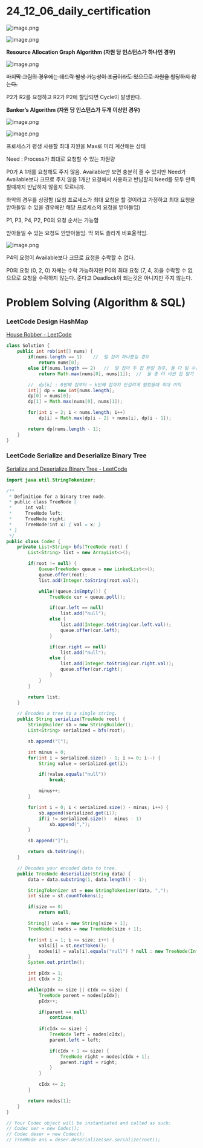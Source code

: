 # 24_12_06_daily_certification

![image.png](24_12_06_daily_certification%20153154b2a3b880b5b619d508411147c9/image.png)

![image.png](24_12_06_daily_certification%20153154b2a3b880b5b619d508411147c9/image%201.png)

**Resource Allocation Graph Algorithm (자원 당 인스턴스가 하나인 경우)**

![image.png](24_12_06_daily_certification%20153154b2a3b880b5b619d508411147c9/image%202.png)

~~마지막 그림의 경우에는 데드락 발생 가능성이 조금이라도 있으므로 자원을 할당하지 않는다.~~

P2가 R2를 요청하고 R2가 P2에 할당되면 Cycle이 발생한다.

**Banker’s Algorithm (자원 당 인스턴스가 두개 이상인 경우)**

![image.png](24_12_06_daily_certification%20153154b2a3b880b5b619d508411147c9/image%203.png)

![image.png](24_12_06_daily_certification%20153154b2a3b880b5b619d508411147c9/image%204.png)

프로세스가 평생 사용할 최대 자원을 Max로 미리 계산해둔 상태

Need : Process가 최대로 요청할 수 있는 자원량

P0가 A 1개를 요청해도 주지 않음. Available만 보면 충분히 줄 수 있지만 Need가 Available보다 크므로 주지 않음 1개만 요청해서 사용하고 반납할지 Need를 모두 만족할때까지 반납하지 않을지 모르니까.

촤악의 경우를 상정함 (요청 프로세스가 최대 요청을 할 것이라고 가정하고 최대 요청을 받아들일 수 있을 경우에만 해당 프로세스의 요청을 받아들임)

P1, P3, P4, P2, P0의 요청 순서는 가능함

받아들일 수 있는 요청도 안받아들임. 딱 봐도 졸라게 비효율적임.

![image.png](24_12_06_daily_certification%20153154b2a3b880b5b619d508411147c9/image%205.png)

P4의 요청이 Available보다 크므로 요청을 수락할 수 없다.

P0의 요청 (0, 2, 0) 자체는 수락 가능하지만 P0의 최대 요청 (7, 4, 3)을 수락할 수 없으므로 요청을 수락하지 않는다. 준다고 Deadlock이 되는것은 아니지만 주지 않는다.

# Problem Solving (Algorithm & SQL)

### LeetCode Design HashMap

[House Robber - LeetCode](https://leetcode.com/problems/house-robber/description/)

```java
class Solution {
    public int rob(int[] nums) {
        if(nums.length == 1)    //  털 집이 하나뿐일 경우
            return nums[0];
        else if(nums.length == 2)   //  털 집이 두 집 뿐일 경우, 둘 다 털 수는 없음
            return Math.max(nums[0], nums[1]);  //  둘 중 더 비싼 집 털기

        //  dp[k] : 0번쨰 집부터 ~ k번째 집까지 안걸리게 털었을때 최대 이익
        int[] dp = new int[nums.length];
        dp[0] = nums[0];
        dp[1] = Math.max(nums[0], nums[1]);

        for(int i = 2; i < nums.length; i++)
            dp[i] = Math.max(dp[i - 2] + nums[i], dp[i - 1]);

        return dp[nums.length - 1];
    }
}
```

### LeetCode **Serialize and Deserialize Binary Tree**

[Serialize and Deserialize Binary Tree - LeetCode](https://leetcode.com/problems/serialize-and-deserialize-binary-tree/description/)

```java
import java.util.StringTokenizer;

/**
 * Definition for a binary tree node.
 * public class TreeNode {
 *     int val;
 *     TreeNode left;
 *     TreeNode right;
 *     TreeNode(int x) { val = x; }
 * }
 */
public class Codec {
    private List<String> bfs(TreeNode root) {
        List<String> list = new ArrayList<>();

        if(root != null) {
            Queue<TreeNode> queue = new LinkedList<>();
            queue.offer(root);
            list.add(Integer.toString(root.val));

            while(!queue.isEmpty()) {
                TreeNode cur = queue.poll();

                if(cur.left == null)
                    list.add("null");
                else {
                    list.add(Integer.toString(cur.left.val));
                    queue.offer(cur.left);
                }

                if(cur.right == null)
                    list.add("null");
                else {
                    list.add(Integer.toString(cur.right.val));
                    queue.offer(cur.right);
                }
            }
        }

        return list;
    }

    // Encodes a tree to a single string.
    public String serialize(TreeNode root) {
        StringBuilder sb = new StringBuilder();
        List<String> serialized = bfs(root);

        sb.append("[");

        int minus = 0;
        for(int i = serialized.size() - 1; i >= 0; i--) {
            String value = serialized.get(i);

            if(!value.equals("null"))
                break;

            minus++;
        }

        for(int i = 0; i < serialized.size() - minus; i++) {
            sb.append(serialized.get(i));
            if(i != serialized.size() - minus - 1)
                sb.append(",");
        }

        sb.append("]");

        return sb.toString();
    }

    // Decodes your encoded data to tree.
    public TreeNode deserialize(String data) {
        data = data.substring(1, data.length() - 1);

        StringTokenizer st = new StringTokenizer(data, ",");
        int size = st.countTokens();

        if(size == 0)
            return null;

        String[] vals = new String[size + 1];
        TreeNode[] nodes = new TreeNode[size + 1];

        for(int i = 1; i <= size; i++) {
            vals[i] = st.nextToken();
            nodes[i] = vals[i].equals("null") ? null : new TreeNode(Integer.parseInt(vals[i]));
        }
        System.out.println();

        int pIdx = 1;
        int cIdx = 2;

        while(pIdx <= size || cIdx <= size) {
            TreeNode parent = nodes[pIdx];
            pIdx++;

            if(parent == null)
                continue;
            
            if(cIdx <= size) {
                TreeNode left = nodes[cIdx];
                parent.left = left;

                if(cIdx + 1 <= size) {
                    TreeNode right = nodes[cIdx + 1];
                    parent.right = right;
                }
            }

            cIdx += 2;
        }

        return nodes[1];
    }
}

// Your Codec object will be instantiated and called as such:
// Codec ser = new Codec();
// Codec deser = new Codec();
// TreeNode ans = deser.deserialize(ser.serialize(root));
```